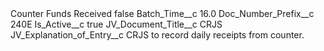 <?xml version="1.0" encoding="UTF-8"?>
<CustomMetadata xmlns="http://soap.sforce.com/2006/04/metadata" xmlns:xsi="http://www.w3.org/2001/XMLSchema-instance" xmlns:xsd="http://www.w3.org/2001/XMLSchema">
    <label>Counter Funds Received</label>
    <protected>false</protected>
    <values>
        <field>Batch_Time__c</field>
        <value xsi:type="xsd:double">16.0</value>
    </values>
    <values>
        <field>Doc_Number_Prefix__c</field>
        <value xsi:type="xsd:string">240E</value>
    </values>
    <values>
        <field>Is_Active__c</field>
        <value xsi:type="xsd:boolean">true</value>
    </values>
    <values>
        <field>JV_Document_Title__c</field>
        <value xsi:type="xsd:string">CRJS</value>
    </values>
    <values>
        <field>JV_Explanation_of_Entry__c</field>
        <value xsi:type="xsd:string">CRJS to record daily receipts from counter.</value>
    </values>
</CustomMetadata>
